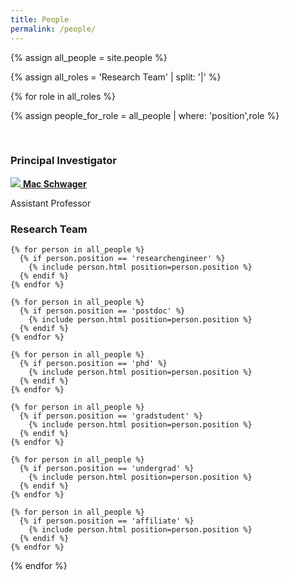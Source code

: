 ```yaml
---
title: People
permalink: /people/
---
```


<!-- ## Lab Members -->

{% assign all_people = site.people %}
 
{% assign all_roles = 'Research Team' | split: '|'  %}

{% for role in all_roles %}

  {% assign people_for_role = all_people | where: 'position',role %}

  <br>
  <div class="people-title">
    <h3>Principal Investigator</h3>
  </div>
  <div class="list-item-people">
    <p class="list-post-title">
      <a href="https://web.stanford.edu/~schwager/">
        <img
          class="pi-thumbnail"
          src="{{site.url}}/images/people/macschwager.jpg">
      </a>
      <a class="name" href="https://web.stanford.edu/~schwager/">
        <b>Mac Schwager</b>
      </a>
      <p> Assistant Professor </p>
    </p>
  </div>

  <div class="people-title">
    <h3>Research Team</h3>
  </div>

  <div class="content list people">

    {% for person in all_people %}
      {% if person.position == 'researchengineer' %}
        {% include person.html position=person.position %}
      {% endif %}
    {% endfor %}

    {% for person in all_people %}
      {% if person.position == 'postdoc' %}
        {% include person.html position=person.position %}
      {% endif %} 
    {% endfor %}

    {% for person in all_people %}
      {% if person.position == 'phd' %}
        {% include person.html position=person.position %}
      {% endif %} 
    {% endfor %}

    {% for person in all_people %}
      {% if person.position == 'gradstudent' %}
        {% include person.html position=person.position %}
      {% endif %} 
    {% endfor %}

    {% for person in all_people %}
      {% if person.position == 'undergrad' %}
        {% include person.html position=person.position %}
      {% endif %} 
    {% endfor %}

    {% for person in all_people %}
      {% if person.position == 'affiliate' %}
        {% include person.html position=person.position %}
      {% endif %}
    {% endfor %}

  </div>
{% endfor %}